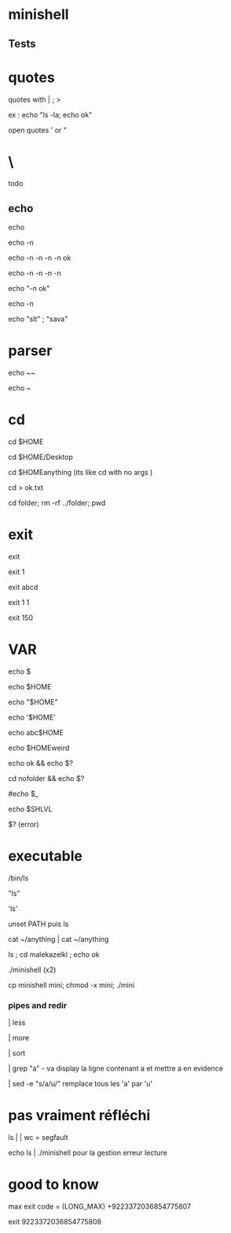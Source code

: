 # minishell






## Tests


# quotes

quotes with | ; >

ex : echo "ls -la; echo ok"

open quotes ' or "

# \
todo

## echo 

echo 

echo -n

echo -n -n -n -n ok

echo -n -n -n -n 

echo "-n ok"

echo -n

echo "slt" \; "sava"


# parser

echo ~~

echo ~


# cd

cd $HOME

cd $HOME/Desktop

cd $HOMEanything (its like cd with no args )

cd > ok.txt

cd folder; rm -rf ../folder; pwd

# exit


exit

exit 1

exit abcd

exit 1 1

exit  150


# VAR

echo $

echo $HOME

echo "$HOME"

echo '$HOME'

echo abc$HOME

echo $HOMEweird

echo ok && echo $?

cd nofolder && echo $?

#echo $_

echo $SHLVL

$? (error)

# executable

/bin/ls

"ls"

'ls'

unset PATH puis ls

cat ~/anything | cat ~/anything

ls ; cd malekazelkl ; echo ok

./minishell (x2)

cp  minishell mini; chmod -x mini; ./mini


### pipes and redir


| less

| more

| sort

| grep "a" - va display la ligne contenant a et mettre a en evidence

| sed -e "s/a/u/"  remplace tous les 'a' par 'u'




# pas vraiment réfléchi

ls | | wc = segfault

echo ls | ./minishell pour la gestion erreur lecture


# good to know 



max exit code = (LONG_MAX) +9223372036854775807

exit 9223372036854775808
